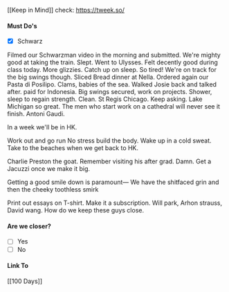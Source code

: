 [[Keep in Mind]]
check: https://tweek.so/
#### Must Do's
- [x] Schwarz

Filmed our Schwarzman video in the morning and submitted. We're mighty good at taking the train. Slept. Went to Ulysses. Felt decently good during class today. More glizzies. Catch up on sleep. So tired! We're on track for the big swings though. Sliced Bread dinner at Nella. Ordered again our Pasta di Posilipo. Clams, babies of the sea. Walked Josie back and talked after. paid for Indonesia. Big swings secured, work on projects. Shower, sleep to regain strength. Clean. St Regis Chicago. Keep asking. Lake Michigan so great. The men who start work on a cathedral will never see it finish. Antoni Gaudi.

In a week we'll be in HK.

Work out and go run
No stress build the body.
Wake up in a cold sweat.
Take to the beaches when we get back to HK.

Charlie Preston the goat. Remember visiting his after grad. Damn. 
Get a Jacuzzi once we make it big.

Getting a good smile down is paramount—
We have the shitfaced grin
and then the cheeky toothless smirk

Print out essays on T-shirt. Make it a subscription.
Will park, Arhon strauss, David wang. How do we keep these guys close.
#### Are we closer?
- [ ] Yes
- [ ] No
#### Link To
[[100 Days]]